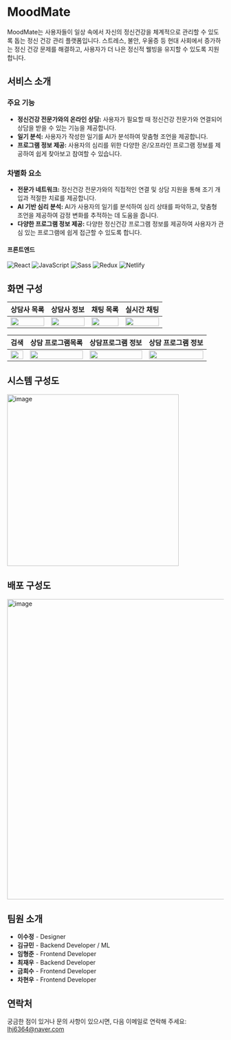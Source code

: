 # MoodMate

MoodMate는 사용자들이 일상 속에서 자신의 정신건강을 체계적으로 관리할 수 있도록 돕는 정신 건강 관리 플랫폼입니다. 스트레스, 불안, 우울증 등 현대 사회에서 증가하는 정신 건강 문제를 해결하고, 사용자가 더 나은 정신적 웰빙을 유지할 수 있도록 지원합니다.

## 서비스 소개

### 주요 기능
- **정신건강 전문가와의 온라인 상담:** 사용자가 필요할 때 정신건강 전문가와 연결되어 상담을 받을 수 있는 기능을 제공합니다.
- **일기 분석:** 사용자가 작성한 일기를 AI가 분석하여 맞춤형 조언을 제공합니다.
- **프로그램 정보 제공:** 사용자의 심리를 위한 다양한 온/오프라인 프로그램 정보를 제공하여 쉽게 찾아보고 참여할 수 있습니다.

### 차별화 요소
- **전문가 네트워크:** 정신건강 전문가와의 직접적인 연결 및 상담 지원을 통해 조기 개입과 적절한 치료를 제공합니다.
- **AI 기반 심리 분석:** AI가 사용자의 일기를 분석하여 심리 상태를 파악하고, 맞춤형 조언을 제공하여 감정 변화를 추적하는 데 도움을 줍니다.
- **다양한 프로그램 정보 제공:** 다양한 정신건강 프로그램 정보를 제공하여 사용자가 관심 있는 프로그램에 쉽게 접근할 수 있도록 합니다.

#### 프론트엔드

![React](https://img.shields.io/badge/react-%2320232a.svg?style=for-the-badge&logo=react&logoColor=%2361DAFB)
![JavaScript](https://img.shields.io/badge/javascript-F7DF1E.svg?style=for-the-badge&logo=javascript&logoColor=white)
![Sass](https://img.shields.io/badge/Sass-CC6699?style=for-the-badge&logo=Sass&logoColor=white)
![Redux](https://img.shields.io/badge/-Redux-FF4154?style=for-the-badge&logo=Redux&logoColor=white)
![Netlify](https://img.shields.io/badge/netlify-00C7B7.svg?style=for-the-badge&logo=netlify&logoColor=white)

## 화면 구성
**상담사 목록**|**상담사 정보**|**채팅 목록**|**실시간 채팅**
:-----:|:-----:|:-----:|:-----:
<img src="https://github.com/user-attachments/assets/c9f0ba95-72f9-41d2-8b7c-ba142d5344d9" width="100%">|<img src="https://github.com/user-attachments/assets/1edd69f1-23a2-4c9c-b97a-b8f758f75c15" width="100%">|<img src="https://github.com/user-attachments/assets/6c248f0d-063b-4955-81f6-1b93f1d66c5f" width="100%">|<img src="https://github.com/user-attachments/assets/72a7c43e-395d-49e5-aaea-05ea8774fa49" width="100%">

**검색**|**상담 프로그램목록**|**상담프로그램 정보**|**상담 프로그램 정보**
:-----:|:-----:|:-----:|:-----:
<img src="https://github.com/user-attachments/assets/c039ff83-e0a0-43a0-89bd-471be4e9ced6" width="100%">|<img src="https://github.com/user-attachments/assets/d5b9be92-2f4a-46c7-afcf-5140fc70861a" width="100%">|<img src="https://github.com/user-attachments/assets/7baeae90-6a09-4578-89a7-8826a039e6e9" width="100%">|<img src="https://github.com/user-attachments/assets/9ea2ca3a-d42b-488c-a20a-b8457649f378" width="100%">



## 시스템 구성도

<img width="399" alt="image" src="https://github.com/user-attachments/assets/55420f5f-c809-4177-afb0-2cc283040dca">

## 배포 구성도

<img width="698" alt="image" src="https://github.com/user-attachments/assets/44e50aa9-2a23-428f-a905-fa5b895cd107">


## 팀원 소개

- **이수정** - Designer
- **김규민** - Backend Developer / ML
- **임형준** - Frontend Developer
- **최재우** - Backend Developer
- **금희수** - Frontend Developer
- **차현우** - Frontend Developer


## 연락처

궁금한 점이 있거나 문의 사항이 있으시면, 다음 이메일로 연락해 주세요: lhj6364@naver.com
